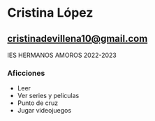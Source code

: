 # Cristina López


## cristinadevillena10@gmail.com

IES HERMANOS AMOROS 2022-2023

### Aficciones

- Leer
- Ver series y peliculas
- Punto de cruz
- Jugar videojuegos

